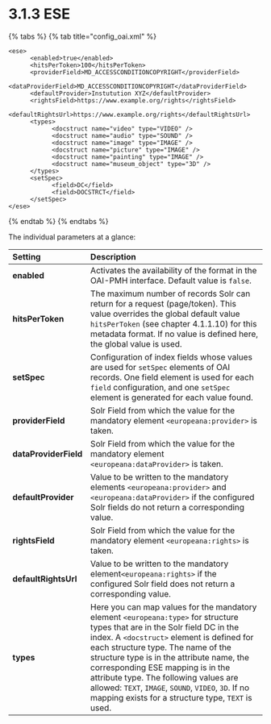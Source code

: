 # 3.1.3 ESE



{% tabs %}
{% tab title="config\_oai.xml" %}
```markup
<ese>
      <enabled>true</enabled>
      <hitsPerToken>100</hitsPerToken>
      <providerField>MD_ACCESSCONDITIONCOPYRIGHT</providerField>
      <dataProviderField>MD_ACCESSCONDITIONCOPYRIGHT</dataProviderField>
      <defaultProvider>Instutution XYZ</defaultProvider>
      <rightsField>https://www.example.org/rights</rightsField>
      <defaultRightsUrl>https://www.example.org/rights</defaultRightsUrl>
      <types>
            <docstruct name="video" type="VIDEO" />
            <docstruct name="audio" type="SOUND" />
            <docstruct name="image" type="IMAGE" />
            <docstruct name="picture" type="IMAGE" />
            <docstruct name="painting" type="IMAGE" />
            <docstruct name="museum_object" type="3D" />
      </types>
      <setSpec>
            <field>DC</field>
            <field>DOCSTRCT</field>
      </setSpec>
</ese>
```
{% endtab %}
{% endtabs %}

The individual parameters at a glance:

| Setting  | Description |
| :--- | :--- |
| **enabled** | Activates the availability of the format in the OAI-PMH interface. Default value is `false`. |
| **hitsPerToken** | The maximum number of records Solr can return for a request \(page/token\). This value overrides the global default value `hitsPerToken` \(see chapter 4.1.1.10\) for this metadata format. If no value is defined here, the global value is used. |
| **setSpec** | Configuration of index fields whose values are used for `setSpec` elements of OAI records. One field element is used for each `field` configuration, and one `setSpec` element is generated for each value found. |
| **providerField** | Solr Field from which the value for the mandatory element `<europeana:provider>` is taken. |
| **dataProviderField**  | Solr Field from which the value for the mandatory element  `<europeana:dataProvider>` is taken. |
| **defaultProvider**  | Value to be written to the mandatory elements `<europeana:provider>` and `<europeana:dataProvider>` if the configured Solr fields do not return a corresponding value. |
| **rightsField**  | Solr Field from which the value for the mandatory element   `<europeana:rights>` is taken. |
| **defaultRightsUrl**  | Value to be written to the mandatory element`<europeana:rights>` if the configured Solr field does not return a corresponding value. |
| **types**  | Here you can map values for the mandatory element `<europeana:type>` for structure types that are in the Solr field DC in the index. A `<docstruct>`  element is defined for each structure type. The name of the structure type is in the attribute name, the corresponding ESE mapping is in the attribute type. The following values are allowed: `TEXT`, `IMAGE`, `SOUND`, `VIDEO`, `3D`. If no mapping exists for a structure type, `TEXT` is used. |

